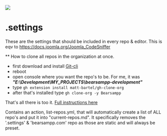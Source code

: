 ![](img/artwork/Bearsamp-logo-128x128.svg)

# .settings

These are the settings that should be included in every repo & editor.
This is eqv to https://docs.joomla.org/Joomla_CodeSniffer

** How to clone all repos in the organization at once.

- first download and install [Git-cli](https://cli.github.com/)
- reboot
- open console where you want the repo's to be.  For me, it was **_"E:\Development\MY_PROJECTS\bearsampp-development"_**
- type `gh extension install matt-bartel/gh-clone-org`
- after that's installed type `gh clone-org -y Bearsampp`

That's all there is too it.  [Full instructions here](https://github.com/matt-bartel/gh-clone-org)

Contains an action, list-repos.yml, that will automatically create a list of ALL repo's and put it into "current-repos.md".
It specifically removes the '.settings' & 'bearsampp.com' repo as those are static and will always be preset.
